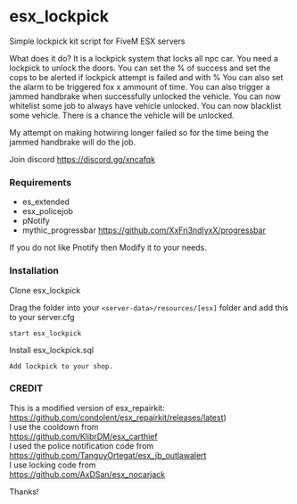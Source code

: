 
# esx_lockpick
Simple lockpick kit script for FiveM ESX servers

What does it do?
It is a lockpick system that locks all npc car. You need a lockpick to unlock the doors.
You can set the % of success and set the cops to be alerted if lockpick attempt is failed and with %
You can also set the alarm to be triggered fox x ammount of time.
You can also trigger a jammed handbrake when successfully unlocked the vehicle.
You can now whitelist some job to always have vehicle unlocked.
You can now blacklist some vehicle.
There is a chance the vehicle will be unlocked.

My attempt on making hotwiring longer failed so for the time being the jammed handbrake will do the job.

Join discord https://discord.gg/xncafqk

### Requirements
* es_extended
* esx_policejob
* pNotify
* mythic_progressbar https://github.com/XxFri3ndlyxX/progressbar

If you do not like Pnotify then Modify it to your needs. 

### Installation
Clone esx_lockpick

Drag the folder into your `<server-data>/resources/[esx]` folder and add this to your server.cfg
```
start esx_lockpick
```
Install esx_lockpick.sql
```
Add lockpick to your shop.
```
### CREDIT
This is a modified version of esx_repairkit:  
https://github.com/condolent/esx_repairkit/releases/latest)  
I use the cooldown from  
https://github.com/KlibrDM/esx_carthief  
I used the police notification code from  
https://github.com/TanguyOrtegat/esx_jb_outlawalert  
I use locking code from  
https://github.com/AxDSan/esx_nocarjack

Thanks!
